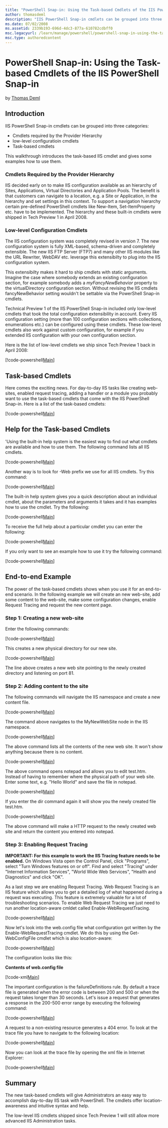 ```yaml
---
title: "PowerShell Snap-in: Using the Task-based Cmdlets of the IIS PowerShell Snap-in"
author: thomasdeml
description: "IIS PowerShell Snap-in cmdlets can be grouped into three categories: Cmdlets required by the Provider Hierarchy low-level configuratioin cmdlets Task-based c..."
ms.date: 07/02/2008
ms.assetid: 2339b193-696d-4dc3-877a-610782cdbff0
msc.legacyurl: /learn/manage/powershell/powershell-snap-in-using-the-task-based-cmdlets-of-the-iis-powershell-snap-in
msc.type: authoredcontent
---
```

PowerShell Snap-in: Using the Task-based Cmdlets of the IIS PowerShell Snap-in
====================
by [Thomas Deml](https://github.com/thomasdeml)

## Introduction

IIS PowerShell Snap-in cmdlets can be grouped into three categories:

- Cmdlets required by the Provider Hierarchy
- low-level configuratioin cmdlets
- Task-based cmdlets

This walkthrough introduces the task-based IIS cmdlet and gives some examples how to use them.

### Cmdlets Required by the Provider Hierarchy

IIS decided early on to make IIS configuration available as an hierarchy of Sites, Applications, Virtual Directories and Application Pools. The benefit is that customers can navigate to a location, e.g. a Site or Application, in the hierarchy and set settings in this context. To support a navigation hierarchy certain pre-defined PowerShell cmdlets like New-Item, Set-ItemProperty etc. have to be implemented. The hierarchy and these built-in cmdlets were shipped in Tech Preview 1 in April 2008.

### Low-level Configuration Cmdlets

The IIS configuration system was completely revised in version 7. The new configuration system is fully XML-based, schema-driven and completely extensible. The new IIS FTP Server (FTP7) and many other IIS modules like the URL Rewriter, WebDAV etc. leverage this extensibilty to plug into the IIS configuration system.

This extensibilty makes it hard to ship cmdlets with static arguments. Imagine the case where somebody extends an existing configuration section, for example somebody adds a *myFancyNewBehavior* property to the virtualDirectory configuration section. Without revising the IIS cmdlets fancyNewBehavior setting wouldn't be settable via the PowerShell Snap-in cmdlets.

Technical Preview 1 of the IIS PowerShell Snap-in included only low-level cmdlets that took the total configuration extensibility in account. Every IIS configuration setting (more than 100 configuration sections with collections, enumerations etc.) can be configured using these cmdlets. These low-level cmdlets also work against custom configuration, for example if you extended IIS configuration with your own configuration section.

Here is the list of low-level cmdlets we ship since Tech Preview 1 back in April 2008:

[!code-powershell[Main](powershell-snap-in-using-the-task-based-cmdlets-of-the-iis-powershell-snap-in/samples/sample1.ps1)]

## Task-based Cmdlets

Here comes the exciting news. For day-to-day IIS tasks like creating web-sites, enabled request tracing, adding a handler or a module you probably want to use the task-based cmdlets that come with the IIS PowerShell Snap-in. Here is a list of the task-based cmdlets:

[!code-powershell[Main](powershell-snap-in-using-the-task-based-cmdlets-of-the-iis-powershell-snap-in/samples/sample2.ps1)]

## Help for the Task-based Cmdlets

'Using the built-in help system is the easiest way to find out what cmdlets are available and how to use them. The following command lists all IIS cmdlets.

[!code-powershell[Main](powershell-snap-in-using-the-task-based-cmdlets-of-the-iis-powershell-snap-in/samples/sample3.ps1)]

Another way is to look for -Web prefix we use for all IIS cmdlets. Try this command:

[!code-powershell[Main](powershell-snap-in-using-the-task-based-cmdlets-of-the-iis-powershell-snap-in/samples/sample4.ps1)]

The built-in help system gives you a quick description about an individual cmdlet, about the parameters and arguments it takes and it has examples how to use the cmdlet. Try the following:

[!code-powershell[Main](powershell-snap-in-using-the-task-based-cmdlets-of-the-iis-powershell-snap-in/samples/sample5.ps1)]

To receive the full help about a particular cmdlet you can enter the following:

[!code-powershell[Main](powershell-snap-in-using-the-task-based-cmdlets-of-the-iis-powershell-snap-in/samples/sample6.ps1)]

If you only want to see an example how to use it try the following command:

[!code-powershell[Main](powershell-snap-in-using-the-task-based-cmdlets-of-the-iis-powershell-snap-in/samples/sample7.ps1)]

## End-to-end Example

The power of the task-based cmdlets shows when you use it for an end-to-end scenario. In the following example we will create an new web-site, add some content to the web-site, make some configuration changes, enable Request Tracing and request the new content page.

### Step 1: Creating a new web-site

Enter the following commands:

[!code-powershell[Main](powershell-snap-in-using-the-task-based-cmdlets-of-the-iis-powershell-snap-in/samples/sample8.ps1)]

This creates a new physical directory for our new site.

[!code-powershell[Main](powershell-snap-in-using-the-task-based-cmdlets-of-the-iis-powershell-snap-in/samples/sample9.ps1)]

The line above creates a new web site pointing to the newly created directory and listening on port 81.

### Step 2: Adding content to the site

The following commands will navigate the IIS namespace and create a new content file.

[!code-powershell[Main](powershell-snap-in-using-the-task-based-cmdlets-of-the-iis-powershell-snap-in/samples/sample10.ps1)]

The command above navigates to the MyNewWebSite node in the IIS namespace.

[!code-powershell[Main](powershell-snap-in-using-the-task-based-cmdlets-of-the-iis-powershell-snap-in/samples/sample11.ps1)]

The above command lists all the contents of the new web site. It won't show anything because there is no content.

[!code-powershell[Main](powershell-snap-in-using-the-task-based-cmdlets-of-the-iis-powershell-snap-in/samples/sample12.ps1)]

The above command opens notepad and allows you to edit test.htm. Instead of having to remember where the physical path of your web site. Enter some text, e.g. "Hello World" and save the file in notepad.

[!code-powershell[Main](powershell-snap-in-using-the-task-based-cmdlets-of-the-iis-powershell-snap-in/samples/sample13.ps1)]

If you enter the dir command again it will show you the newly created file test.htm.

[!code-powershell[Main](powershell-snap-in-using-the-task-based-cmdlets-of-the-iis-powershell-snap-in/samples/sample14.ps1)]

The above command will make a HTTP request to the newly created web site and return the content you entered into notepad.

### Step 3: Enabling Request Tracing

**IMPORTANT: For this example to work the IIS Tracing feature needs to be enabled.** On Windows Vista open the Control Panel, click "Programs", select "Turn Windows features on or off". Find and select "Tracing" under "Internet Information Services", "World Wide Web Services", "Health and Diagnostics" and click "OK".

As a last step we are enabling Request Tracing. Web Request Tracing is an IIS feature which allows you to get a detailed log of what happened during a request was executing. This feature is extremely valuable for a lot of troubleshooting scenarios. To enable Web Request Tracing we just need to run another location-aware cmldet called Enable-WebRequestTracing.

[!code-powershell[Main](powershell-snap-in-using-the-task-based-cmdlets-of-the-iis-powershell-snap-in/samples/sample15.ps1)]

Now let's look into the web.config file what configuration got written by the Enable-WebRequestTracing cmdlet. We do this by using the Get-WebConfigFile cmdlet which is also location-aware:

[!code-powershell[Main](powershell-snap-in-using-the-task-based-cmdlets-of-the-iis-powershell-snap-in/samples/sample16.ps1)]

The configuration looks like this:

**Contents of web.config file**

[!code-xml[Main](powershell-snap-in-using-the-task-based-cmdlets-of-the-iis-powershell-snap-in/samples/sample17.xml)]

The important configuration is the failureDefinitions rule. By default a trace file is generated when the error code is between 200 and 500 or when the request takes longer than 30 seconds. Let's issue a request that generates a response in the 200-500 error range by executing the following command:

[!code-powershell[Main](powershell-snap-in-using-the-task-based-cmdlets-of-the-iis-powershell-snap-in/samples/sample18.ps1)]

A request to a non-existing resource generates a 404 error. To look at the trace file you have to navigate to the following location:

[!code-powershell[Main](powershell-snap-in-using-the-task-based-cmdlets-of-the-iis-powershell-snap-in/samples/sample19.ps1)]

Now you can look at the trace file by opening the xml file in Internet Explorer:

[!code-powershell[Main](powershell-snap-in-using-the-task-based-cmdlets-of-the-iis-powershell-snap-in/samples/sample20.ps1)]

## Summary

The new task-based cmdlets will give Administrators an easy way to accomplish day-to-day IIS task with PowerShell. The cmdlets offer location-awareness and intuitive syntax and help.

The low-level IIS cmdlets shipped since Tech Preview 1 will still allow more advanced IIS Administration tasks.
